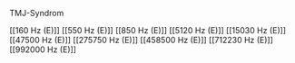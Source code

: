 TMJ-Syndrom

[[160 Hz (E)]]
[[550 Hz (E)]]
[[850 Hz (E)]]
[[5120 Hz (E)]]
[[15030 Hz (E)]]
[[47500 Hz (E)]]
[[275750 Hz (E)]]
[[458500 Hz (E)]]
[[712230 Hz (E)]]
[[992000 Hz (E)]]